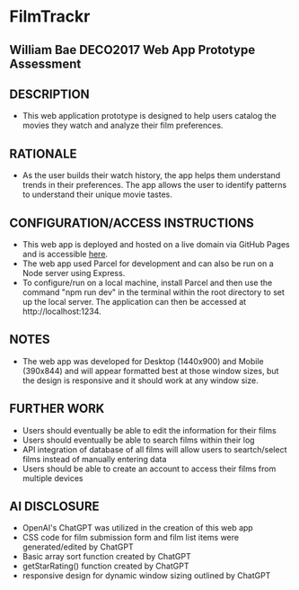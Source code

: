 # FilmTrackr
## William Bae DECO2017 Web App Prototype Assessment

## DESCRIPTION
* This web application prototype is designed to help users catalog the movies they watch and analyze their film preferences.

## RATIONALE
* As the user builds their watch history, the app helps them understand trends in their preferences. The app allows the user to identify patterns to understand their unique movie tastes.

## CONFIGURATION/ACCESS INSTRUCTIONS
* This web app is deployed and hosted on a live domain via GitHub Pages and is accessible [here](https://whb20.github.io/wbae0994-tracker/).
* The web app used Parcel for development and can also be run on a Node server using Express.
* To configure/run on a local machine, install Parcel and then use the command "npm run dev" in the terminal within the root directory to set up the local server. The application can then be accessed at http://localhost:1234.

## NOTES
* The web app was developed for Desktop (1440x900) and Mobile (390x844) and will appear formatted best at those window sizes, but the design is responsive and it should work at any window size.

## FURTHER WORK
* Users should eventually be able to edit the information for their films
* Users should eventually be able to search films within their log
* API integration of database of all films will allow users to seartch/select films instead of manually entering data
* Users should be able to create an account to access their films from multiple devices

## AI DISCLOSURE
* OpenAI's ChatGPT was utilized in the creation of this web app
* CSS code for film submission form and film list items were generated/edited by ChatGPT
* Basic array sort function created by ChatGPT
* getStarRating() function created by ChatGPT
* responsive design for dynamic window sizing outlined by ChatGPT


